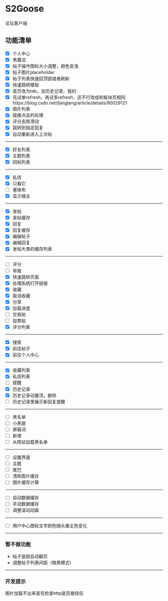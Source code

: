 # S2Goose
论坛客户端

## 功能清单
- [x] 个人中心
- [x] 黑魔法
- [x] 帖子操作图标大小调整，颜色变浅
- [x] 帖子图片placeholder
- [x] 帖子列表快速回顶部或者刷新
- [x] 快速跳转楼层
- [x] 首页改为tab，加历史记录，我的
- [x] 先试单refresh，再试多refresh，还不行改成和板块页相同https://blog.csdn.net/jlanglang/article/details/90029121
- [x] 图片列表
- [x] 链接点击的处理
- [x] 评分去除滑动
- [x] 跳转到指定回复
- [x] 自动重新进入上次帖
---
- [x] 好友列表
- [x] 主题列表
- [x] 回帖列表
---
- [x] 私信
- [x] 只看它
- [ ] 塞抹布
- [x] 显示楼主
---
- [x] 发帖
- [x] 发帖缓存
- [x] 回复
- [x] 回复缓存
- [x] 编辑帖子
- [x] 编辑回复
- [x] 发帖大类的缓存列表
---
- [ ] 评分
- [ ] 举报
- [x] 快速跳转页面
- [x] 处理系统打开链接
- [x] 收藏
- [x] 取消收藏
- [x] 分享
- [x] 加载进度
- [ ] 交易贴
- [ ] 投票贴
- [x] 评分列表
---
- [x] 搜索
- [x] 前往帖子
- [x] 前往个人中心
---
- [x] 收藏列表
- [x] 私信列表
- [ ] 提醒
- [x] 历史记录
- [x] 历史记录动置顶，删除
- [ ] 历史记录里展示新回复提醒
---
- [ ] 黑名单
- [ ] 小黑屋
- [ ] 屏蔽词
- [ ] 新增
- [ ] 从网站加载黑名单
---
- [ ] 设置界面
- [ ] 主题
- [ ] 尾巴
- [ ] 清除图片缓存
- [ ] 图片缓存计算
---
- [ ] 自动数据缓存
- [ ] 手动数据缓存
- [ ] 调整滚动动画
---
- [ ] 用户中心图标文字颜色随头像主色变化 
---
### 暂不做功能
* 帖子底部自动翻页
* 调整帖子列表间距（暗黑模式）
---
### 开发提示
图片加载不出来首先检查http是否被信任
